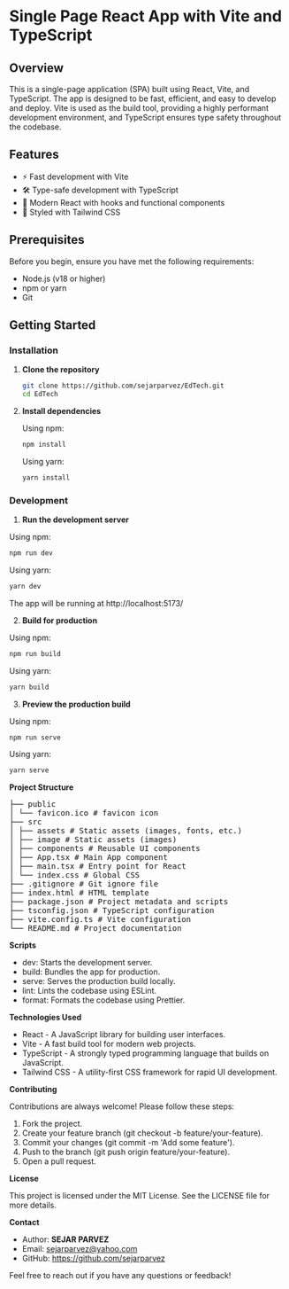 # Single Page React App with Vite and TypeScript

## Overview

This is a single-page application (SPA) built using React, Vite, and TypeScript. The app is designed to be fast, efficient, and easy to develop and deploy. Vite is used as the build tool, providing a highly performant development environment, and TypeScript ensures type safety throughout the codebase.

## Features

- ⚡️ Fast development with Vite
- 🛠️ Type-safe development with TypeScript
- 🌟 Modern React with hooks and functional components
- 🎨 Styled with Tailwind CSS

## Prerequisites

Before you begin, ensure you have met the following requirements:

- Node.js (v18 or higher)
- npm or yarn
- Git

## Getting Started

### Installation

1. **Clone the repository**

   ```bash
   git clone https://github.com/sejarparvez/EdTech.git
   cd EdTech
   ```

2. **Install dependencies**

   Using npm:

   ```bash
   npm install
   ```

   Using yarn:

   ```bash
   yarn install
   ```

### Development

1. **Run the development server**

Using npm:

```bash
npm run dev
```

Using yarn:

```bash
yarn dev
```

The app will be running at http://localhost:5173/

2. **Build for production**

Using npm:

```bash
npm run build
```

Using yarn:

```bash
yarn build
```

3. **Preview the production build**

Using npm:

```bash
npm run serve
```

Using yarn:

```bash
yarn serve
```

**Project Structure**

<pre>
├── public
│ └── favicon.ico # favicon icon
├── src
│ ├── assets # Static assets (images, fonts, etc.)
│ ├── image # Static assets (images)
│ ├── components # Reusable UI components
│ ├── App.tsx # Main App component
│ ├── main.tsx # Entry point for React
│ └── index.css # Global CSS
├── .gitignore # Git ignore file
├── index.html # HTML template
├── package.json # Project metadata and scripts
├── tsconfig.json # TypeScript configuration
├── vite.config.ts # Vite configuration
└── README.md # Project documentation
</pre>

**Scripts**

- dev: Starts the development server.
- build: Bundles the app for production.
- serve: Serves the production build locally.
- lint: Lints the codebase using ESLint.
- format: Formats the codebase using Prettier.

**Technologies Used**

- React - A JavaScript library for building user interfaces.
- Vite - A fast build tool for modern web projects.
- TypeScript - A strongly typed programming language that builds on JavaScript.
- Tailwind CSS - A utility-first CSS framework for rapid UI development.

**Contributing**

Contributions are always welcome! Please follow these steps:

1. Fork the project.
2. Create your feature branch (git checkout -b feature/your-feature).
3. Commit your changes (git commit -m 'Add some feature').
4. Push to the branch (git push origin feature/your-feature).
5. Open a pull request.

**License**

This project is licensed under the MIT License. See the LICENSE file for more details.

**Contact**

- Author: <b>SEJAR PARVEZ</b>
- Email: sejarparvez@yahoo.com
- GitHub: https://github.com/sejarparvez

Feel free to reach out if you have any questions or feedback!
